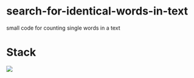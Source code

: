 # search-for-identical-words-in-text
small code for counting single words in a text
# Stack
![](https://img.shields.io/badge/JAVASCRIPT-2F4F4F?style=for-the-badge&logo=javascript&logoColor="/)
